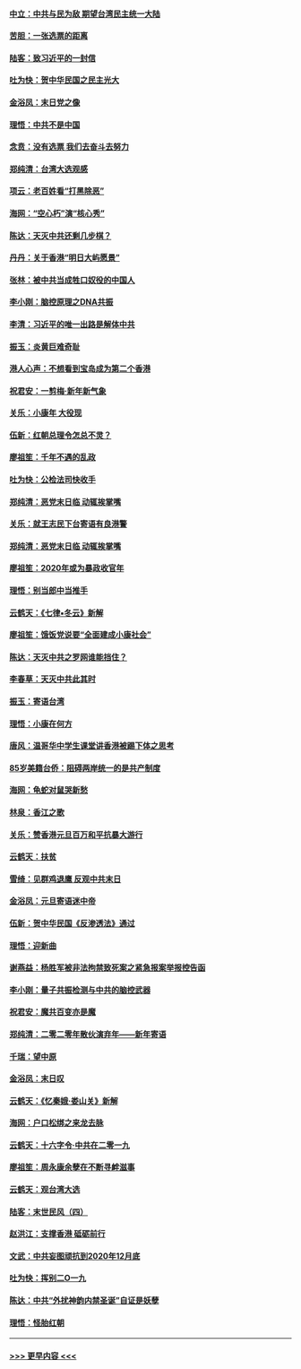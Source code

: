 #### [中立：中共与民为敌 期望台湾民主统一大陆](../pages/nsc993/n11790392.md?t=01140222) 
#### [苦胆：一张选票的距离](../pages/nsc993/n11788914.md?t=01140222) 
#### [陆客：致习近平的一封信](../pages/nsc993/n11788867.md?t=01140222) 
#### [吐为快：贺中华民国之民主光大](../pages/nsc993/n11788618.md?t=01140222) 
#### [金浴凤：末日党之像](../pages/nsc993/n11787475.md?t=01140222) 
#### [理悟：中共不是中国](../pages/nsc993/n11787463.md?t=01140222) 
#### [念贲：没有选票  我们去奋斗去努力](../pages/nsc993/n11787398.md?t=01140222) 
#### [郑纯清：台湾大选观感](../pages/nsc993/n11786210.md?t=01140222) 
#### [项云：老百姓看“打黑除恶”](../pages/nsc993/n11785398.md?t=01140222) 
#### [海网：“空心朽”演“核心秀”](../pages/nsc993/n11783874.md?t=01140222) 
#### [陈达：天灭中共还剩几步棋？](../pages/nsc993/n11783719.md?t=01140222) 
#### [丹丹：关于香港“明日大屿愿景”](../pages/nsc993/n11783273.md?t=01140222) 
#### [张林：被中共当成牲口奴役的中国人](../pages/nsc993/n11782397.md?t=01140222) 
#### [李小刚：脑控原理之DNA共振](../pages/nsc993/n11780962.md?t=01140222) 
#### [李清：习近平的唯一出路是解体中共](../pages/nsc993/n11780866.md?t=01140222) 
#### [振玉：炎黄巨难奇耻](../pages/nsc993/n11779632.md?t=01140222) 
#### [港人心声：不想看到宝岛成为第二个香港](../pages/nsc993/n11778817.md?t=01140222) 
#### [祝君安：一剪梅‧新年新气象](../pages/nsc993/n11776340.md?t=01140222) 
#### [关乐：小康年 大役现](../pages/nsc993/n11774213.md?t=01140222) 
#### [伍新：红朝总理令怎总不灵？](../pages/nsc993/n11770813.md?t=01140222) 
#### [廖祖笙：千年不遇的乱政](../pages/nsc993/n11770373.md?t=01140222) 
#### [吐为快：公检法司快收手](../pages/nsc993/n11770359.md?t=01140222) 
#### [郑纯清：恶党末日临 动辄挨掌嘴](../pages/nsc993/n11769912.md?t=01140222) 
#### [关乐：就王志民下台寄语有良港警](../pages/nsc993/n11769903.md?t=01140222) 
#### [郑纯清：恶党末日临 动辄挨掌嘴](../pages/nsc993/n11769356.md?t=01140222) 
#### [廖祖笙：2020年或为暴政收官年](../pages/nsc993/n11768216.md?t=01140222) 
#### [理悟：别当郎中当推手](../pages/nsc993/n11768243.md?t=01140222) 
#### [云鹤天：《七律▪冬云》新解](../pages/nsc993/n11768204.md?t=01140222) 
#### [廖祖笙：饿饭党说要“全面建成小康社会”](../pages/nsc993/n11767482.md?t=01140222) 
#### [陈达：天灭中共之罗网谁能挡住？](../pages/nsc993/n11767465.md?t=01140222) 
#### [李春草：天灭中共此其时](../pages/nsc993/n11767452.md?t=01140222) 
#### [振玉：寄语台湾](../pages/nsc993/n11767432.md?t=01140222) 
#### [理悟：小康在何方](../pages/nsc993/n11767394.md?t=01140222) 
#### [唐风：温哥华中学生课堂讲香港被踢下体之思考](../pages/nsc993/n11766848.md?t=01140222) 
#### [85岁美籍台侨：阻碍两岸统一的是共产制度](../pages/nsc993/n11765043.md?t=01140222) 
#### [海网：龟蛇对鼠哭新愁](../pages/nsc993/n11764895.md?t=01140222) 
#### [林泉：香江之歌](../pages/nsc993/n11764415.md?t=01140222) 
#### [关乐：赞香港元旦百万和平抗暴大游行](../pages/nsc993/n11764382.md?t=01140222) 
#### [云鹤天：扶贫](../pages/nsc993/n11764245.md?t=01140222) 
#### [雪绮：见群鸡退鹰  反观中共末日](../pages/nsc993/n11762112.md?t=01140222) 
#### [金浴凤：元旦寄语迷中帝](../pages/nsc993/n11761788.md?t=01140222) 
#### [伍新：贺中华民国《反渗透法》通过](../pages/nsc993/n11761994.md?t=01140222) 
#### [理悟：迎新曲](../pages/nsc993/n11761152.md?t=01140222) 
#### [谢燕益：杨胜军被非法拘禁致死案之紧急报案举报控告函](../pages/nsc993/n11756134.md?t=01140222) 
#### [李小刚：量子共振检测与中共的脑控武器](../pages/nsc993/n11754518.md?t=01140222) 
#### [祝君安：魔共百变亦是魔](../pages/nsc993/n11754469.md?t=01140222) 
#### [郑纯清：二零二零年散伙演弃年——新年寄语](../pages/nsc993/n11754195.md?t=01140222) 
#### [千瑞：望中原](../pages/nsc993/n11754159.md?t=01140222) 
#### [金浴凤：末日叹](../pages/nsc993/n11752359.md?t=01140222) 
#### [云鹤天：《忆秦娥‧娄山关》新解](../pages/nsc993/n11752348.md?t=01140222) 
#### [海网：户口松绑之来龙去脉](../pages/nsc993/n11752328.md?t=01140222) 
#### [云鹤天：十六字令‧中共在二零一九](../pages/nsc993/n11752305.md?t=01140222) 
#### [廖祖笙：周永康余孽在不断寻衅滋事](../pages/nsc993/n11751013.md?t=01140222) 
#### [云鹤天：观台湾大选](../pages/nsc993/n11751007.md?t=01140222) 
#### [陆客：末世民风（四）](../pages/nsc993/n11749203.md?t=01140222) 
#### [赵洪江：支撑香港 砥砺前行](../pages/nsc993/n11748482.md?t=01140222) 
#### [文武：中共妄图顽抗到2020年12月底](../pages/nsc993/n11748446.md?t=01140222) 
#### [吐为快：挥别二O一九](../pages/nsc993/n11748411.md?t=01140222) 
#### [陈达：中共“外扰神韵内禁圣诞”自证是妖孽](../pages/nsc993/n11748226.md?t=01140222) 
#### [理悟：怪胎红朝](../pages/nsc993/n11748206.md?t=01140222) 

----
#### [ >>> 更早内容 <<< ](../indexes/nsc993-earlier.md)

